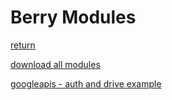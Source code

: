 # Berry Modules

[return](../README.md)

[download all modules](https://download-directory.github.io/?url=https://github.com/tasmota/Berry_playground/tree/main/modules)

[googleapis - auth and drive example](./googleapis/README.md)
